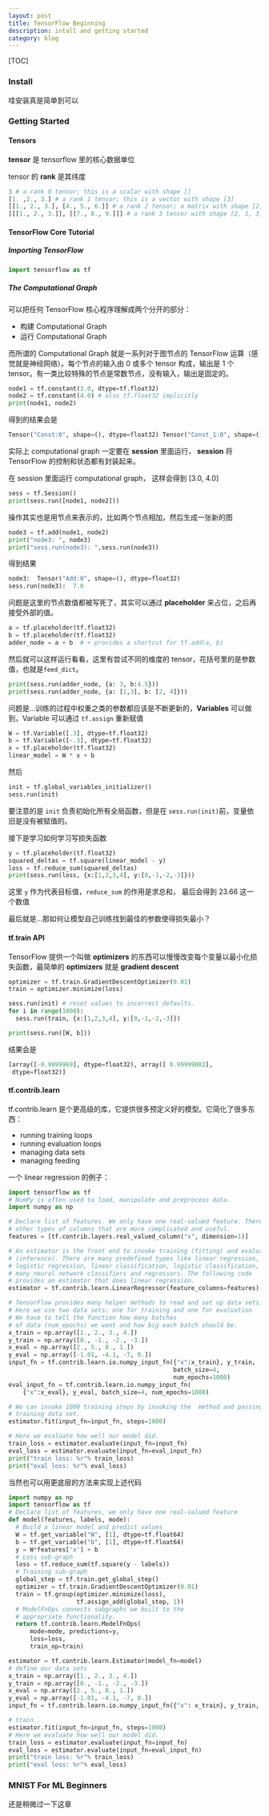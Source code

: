 ```yaml
---
layout: post
title: TensorFlow Beginning
description: intall and getting started
category: blog
---
```


[TOC]

### Install

哇安装真是简单到可以



### Getting Started

#### Tensors

**tensor** 是 tensorflow 里的核心数据单位

tensor 的 **rank** 是其纬度

```python
3 # a rank 0 tensor; this is a scalar with shape []
[1. ,2., 3.] # a rank 1 tensor; this is a vector with shape [3]
[[1., 2., 3.], [4., 5., 6.]] # a rank 2 tensor; a matrix with shape [2, 3]
[[[1., 2., 3.]], [[7., 8., 9.]]] # a rank 3 tensor with shape [2, 1, 3]
```



#### TensorFlow Core Tutorial

##### Importing TensorFlow

```python
import tensorflow as tf
```

##### The Computational Graph

可以把任何 TensorFlow 核心程序理解成两个分开的部分：

* 构建 Computational Graph
* 运行 Computational Graph

而所谓的 Computational Graph 就是一系列对于图节点的 TensorFlow 运算（感觉就是神经网络）。每个节点的输入由 0 或多个 tensor 构成，输出是 1 个 tensor。有一类比较特殊的节点是常数节点，没有输入，输出是固定的。

```python
node1 = tf.constant(3.0, dtype=tf.float32)
node2 = tf.constant(4.0) # also tf.float32 implicitly
print(node1, node2)
```

得到的结果会是

```python
Tensor("Const:0", shape=(), dtype=float32) Tensor("Const_1:0", shape=(), dtype=float32)
```

实际上 computational graph 一定要在 **session** 里面运行， **session** 将 TensorFlow 的控制和状态都有封装起来。

在 session 里面运行  computational graph， 这样会得到 [3.0, 4.0]

```python
sess = tf.Session()
print(sess.run([node1, node2]))
```

操作其实也是用节点来表示的，比如两个节点相加，然后生成一张新的图

```python
node3 = tf.add(node1, node2)
print("node3: ", node3)
print("sess.run(node3): ",sess.run(node3))
```

得到结果

```python
node3:  Tensor("Add:0", shape=(), dtype=float32)
sess.run(node3):  7.0
```

问题是这里的节点数值都被写死了，其实可以通过 **placeholder** 来占位，之后再接受外部的值。

```python
a = tf.placeholder(tf.float32)
b = tf.placeholder(tf.float32)
adder_node = a + b  # + provides a shortcut for tf.add(a, b)
```

然后就可以这样运行看看，这里有尝试不同的维度的 tensor，花括号里的是参数值，也就是`feed_dict`。

```python
print(sess.run(adder_node, {a: 3, b:4.5}))
print(sess.run(adder_node, {a: [1,3], b: [2, 4]}))
```

问题是…训练的过程中权重之类的参数都应该是不断更新的，**Variables** 可以做到，Variable 可以通过 `tf.assign` 重新赋值

```python
W = tf.Variable([.3], dtype=tf.float32)
b = tf.Variable([-.3], dtype=tf.float32)
x = tf.placeholder(tf.float32)
linear_model = W * x + b
```

然后

```python
init = tf.global_variables_initializer()
sess.run(init)
```

要注意的是 `init` 负责初始化所有全局函数，但是在 `sess.run(init)`前，变量依旧是没有被赋值的。

接下是学习如何学习写损失函数

```python
y = tf.placeholder(tf.float32)
squared_deltas = tf.square(linear_model - y)
loss = tf.reduce_sum(squared_deltas)
print(sess.run(loss, {x:[1,2,3,4], y:[0,-1,-2,-3]}))
```

这里 `y` 作为代表目标值，`reduce_sum` 的作用是求总和， 最后会得到 23.66 这一个数值

最后就是…那如何让模型自己训练找到最佳的参数使得损失最小？



#### tf.train API

TensorFlow 提供一个叫做 **optimizers** 的东西可以慢慢改变每个变量以最小化损失函数，最简单的 **optimizers** 就是 **gradient descent**

```python
optimizer = tf.train.GradientDescentOptimizer(0.01)
train = optimizer.minimize(loss)

sess.run(init) # reset values to incorrect defaults.
for i in range(1000):
  sess.run(train, {x:[1,2,3,4], y:[0,-1,-2,-3]})

print(sess.run([W, b]))
```

结果会是

```python
[array([-0.9999969], dtype=float32), array([ 0.99999082],
 dtype=float32)]
```



#### tf.contrib.learn

tf.contrib.learn 是个更高级的库，它提供很多预定义好的模型。它简化了很多东西：

- running training loops
- running evaluation loops
- managing data sets
- managing feeding

一个 linear regression 的例子：

```python
import tensorflow as tf
# NumPy is often used to load, manipulate and preprocess data.
import numpy as np

# Declare list of features. We only have one real-valued feature. There are many
# other types of columns that are more complicated and useful.
features = [tf.contrib.layers.real_valued_column("x", dimension=1)]

# An estimator is the front end to invoke training (fitting) and evaluation
# (inference). There are many predefined types like linear regression,
# logistic regression, linear classification, logistic classification, and
# many neural network classifiers and regressors. The following code
# provides an estimator that does linear regression.
estimator = tf.contrib.learn.LinearRegressor(feature_columns=features)

# TensorFlow provides many helper methods to read and set up data sets.
# Here we use two data sets: one for training and one for evaluation
# We have to tell the function how many batches
# of data (num_epochs) we want and how big each batch should be.
x_train = np.array([1., 2., 3., 4.])
y_train = np.array([0., -1., -2., -3.])
x_eval = np.array([2., 5., 8., 1.])
y_eval = np.array([-1.01, -4.1, -7, 0.])
input_fn = tf.contrib.learn.io.numpy_input_fn({"x":x_train}, y_train,
                                              batch_size=4,
                                              num_epochs=1000)
eval_input_fn = tf.contrib.learn.io.numpy_input_fn(
    {"x":x_eval}, y_eval, batch_size=4, num_epochs=1000)

# We can invoke 1000 training steps by invoking the  method and passing the
# training data set.
estimator.fit(input_fn=input_fn, steps=1000)

# Here we evaluate how well our model did.
train_loss = estimator.evaluate(input_fn=input_fn)
eval_loss = estimator.evaluate(input_fn=eval_input_fn)
print("train loss: %r"% train_loss)
print("eval loss: %r"% eval_loss)
```

当然也可以用更底层的方法来实现上述代码

```python
import numpy as np
import tensorflow as tf
# Declare list of features, we only have one real-valued feature
def model(features, labels, mode):
  # Build a linear model and predict values
  W = tf.get_variable("W", [1], dtype=tf.float64)
  b = tf.get_variable("b", [1], dtype=tf.float64)
  y = W*features['x'] + b
  # Loss sub-graph
  loss = tf.reduce_sum(tf.square(y - labels))
  # Training sub-graph
  global_step = tf.train.get_global_step()
  optimizer = tf.train.GradientDescentOptimizer(0.01)
  train = tf.group(optimizer.minimize(loss),
                   tf.assign_add(global_step, 1))
  # ModelFnOps connects subgraphs we built to the
  # appropriate functionality.
  return tf.contrib.learn.ModelFnOps(
      mode=mode, predictions=y,
      loss=loss,
      train_op=train)

estimator = tf.contrib.learn.Estimator(model_fn=model)
# define our data sets
x_train = np.array([1., 2., 3., 4.])
y_train = np.array([0., -1., -2., -3.])
x_eval = np.array([2., 5., 8., 1.])
y_eval = np.array([-1.01, -4.1, -7, 0.])
input_fn = tf.contrib.learn.io.numpy_input_fn({"x": x_train}, y_train, 4, num_epochs=1000)

# train
estimator.fit(input_fn=input_fn, steps=1000)
# Here we evaluate how well our model did. 
train_loss = estimator.evaluate(input_fn=input_fn)
eval_loss = estimator.evaluate(input_fn=eval_input_fn)
print("train loss: %r"% train_loss)
print("eval loss: %r"% eval_loss)
```



### MNIST For ML Beginners

还是稍微过一下这章